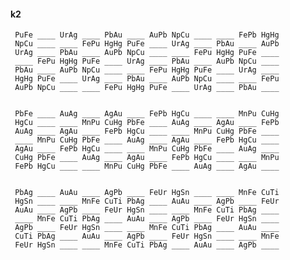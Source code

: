 #### k2

     PuFe ____ UrAg ____ PbAu ____ AuPb NpCu ____ ____ FePb HgHg
     NpCu ____ ____ FePu HgHg PuFe ____ UrAg ____ PbAu ____ AuPb
     UrAg ____ PbAu ____ AuPb NpCu ____ ____ FePu HgHg PuFe ____
     ____ FePu HgHg PuFe ____ UrAg ____ PbAu ____ AuPb NpCu ____
     PbAu ____ AuPb NpCu ____ ____ FePu HgHg PuFe ____ UrAg ____
     HgHg PuFe ____ UrAg ____ PbAu ____ AuPb NpCu ____ ____ FePu
     AuPb NpCu ____ ____ FePu HgHg PuFe ____ UrAg ____ PbAu ____


     PbFe ____ AuAg ____ AgAu ____ FePb HgCu ____ ____ MnPu CuHg
     HgCu ____ ____ MnPu CuHg PbFe ____ AuAg ____ AgAu ____ FePb
     AuAg ____ AgAu ____ FePb HgCu ____ ____ MnPu CuHg PbFe ____
     ____ MnPu CuHg PbFe ____ AuAg ____ AgAu ____ FePb HgCu ____
     AgAu ____ FePb HgCu ____ ____ MnPu CuHg PbFe ____ AuAg ____
     CuHg PbFe ____ AuAg ____ AgAu ____ FePb HgCu ____ ____ MnPu
     FePb HgCu ____ ____ MnPu CuHg PbFe ____ AuAg ____ AgAu ____


     PbAg ____ AuAu ____ AgPb ____ FeUr HgSn ____ ____ MnFe CuTi
     HgSn ____ ____ MnFe CuTi PbAg ____ AuAu ____ AgPb ____ FeUr
     AuAu ____ AgPb ____ FeUr HgSn ____ ____ MnFe CuTi PbAg ____
     ____ MnFe CuTi PbAg ____ AuAu ____ AgPb ____ FeUr HgSn ____
     AgPb ____ FeUr HgSn ____ ____ MnFe CuTi PbAg ____ AuAu ____
     CuTi PbAg ____ AuAu ____ AgPb ____ FeUr HgSn ____ ____ MnFe
     FeUr HgSn ____ ____ MnFe CuTi PbAg ____ AuAu ____ AgPb ____

